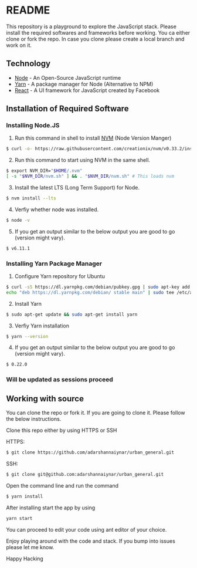 README
===

This repository is a playground to explore the JavaScript stack. Please install the required softwares and frameworks before working. You ca either clone or fork the repo. In case you clone please create a local branch and work on it.

Technology
---

* [Node](https://nodejs.org/en/) - An Open-Source JavaScript runtime
* [Yarn](https://yarnpkg.com/lang/en/) - A package manager for Node (Alternative to NPM)
* [React](https://facebook.github.io/react/) - A UI framework for JavaScript created by Facebook

Installation of Required Software
---

### Installing Node.JS
1. Run this command in shell to install [NVM](https://github.com/creationix/nvm) (Node Version Manger)
```sh
$ curl -o- https://raw.githubusercontent.com/creationix/nvm/v0.33.2/install.sh | bash
```
2. Run this command to start using NVM in the same shell.
```sh
$ export NVM_DIR="$HOME/.nvm"
[ -s "$NVM_DIR/nvm.sh" ] && . "$NVM_DIR/nvm.sh" # This loads nvm
```
3. Install the latest LTS (Long Term Support) for Node.
```sh
$ nvm install --lts
```
4. Verfiy whether node was installed.
```sh
$ node -v
```
5. If you get an output similar to the below output you are good to go (version might vary).
```sh
$ v6.11.1
```

### Installing Yarn Package Manager
1. Configure Yarn repository for Ubuntu
```sh
$ curl -sS https://dl.yarnpkg.com/debian/pubkey.gpg | sudo apt-key add -
echo "deb https://dl.yarnpkg.com/debian/ stable main" | sudo tee /etc/apt/sources.list.d/yarn.list
```
2. Install Yarn
```sh
$ sudo apt-get update && sudo apt-get install yarn
```
3. Verfiy Yarn installation
```sh
$ yarn --version
```
4. If you get an output similar to the below output you are good to go (version might vary).
```sh
$ 0.22.0
```

### Will be updated as sessions proceed

Working with source
---

You can clone the repo or fork it. If you are going to clone it. Please follow the below instructions.

Clone this repo either by using HTTPS or SSH

HTTPS:
```sh
$ git clone https://github.com/adarshannaiynar/urban_general.git
```

SSH:
```sh
$ git clone git@github.com:adarshannaiynar/urban_general.git
```

Open the command line and run the command
```sh
$ yarn install
```

After installing start the app by using
```sh
yarn start
```

You can proceed to edit your code using ant editor of your choice.

Enjoy playing around with the code and stack. If you bump into issues please let me know.

Happy Hacking
